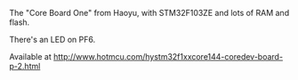 The "Core Board One" from Haoyu, with STM32F103ZE and lots of RAM and flash.

There's an LED on PF6.

Available at <http://www.hotmcu.com/hystm32f1xxcore144-coredev-board-p-2.html>
